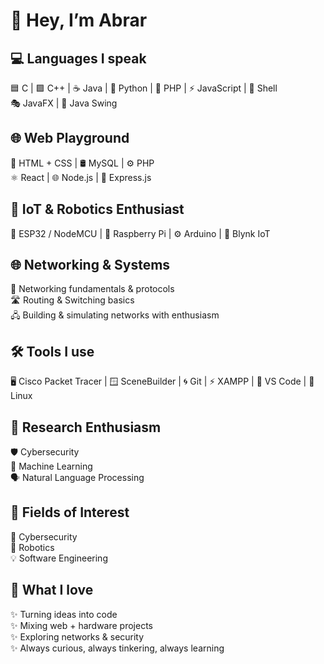 # 🌟 Hey, I’m Abrar

## 💻 Languages I speak
🟦 C | 🟪 C++ | ☕ Java | 🐍 Python | 🐘 PHP | ⚡ JavaScript | 🐚 Shell  
🎭 JavaFX | 🎨 Java Swing

## 🌐 Web Playground
🎨 HTML + CSS | 🛢️ MySQL | ⚙️ PHP  
⚛️ React | 🌐 Node.js | 🚂 Express.js

## 🤖 IoT & Robotics Enthusiast
🔌 ESP32 / NodeMCU | 🍓 Raspberry Pi | ⚙️ Arduino | 📡 Blynk IoT

## 🌐 Networking & Systems
🔗 Networking fundamentals & protocols  
🛣️ Routing & Switching basics  
🖧 Building & simulating networks with enthusiasm

## 🛠️ Tools I use
🖥️ Cisco Packet Tracer | 🪟 SceneBuilder | 🌀 Git | ⚡ XAMPP | 📝 VS Code | 🐧 Linux

## 🔬 Research Enthusiasm
🛡️ Cybersecurity  
🤖 Machine Learning  
🗣️ Natural Language Processing

## 🎯 Fields of Interest
🔐 Cybersecurity  
🤖 Robotics  
💡 Software Engineering

## 🚀 What I love
✨ Turning ideas into code  
✨ Mixing web + hardware projects  
✨ Exploring networks & security  
✨ Always curious, always tinkering, always learning
